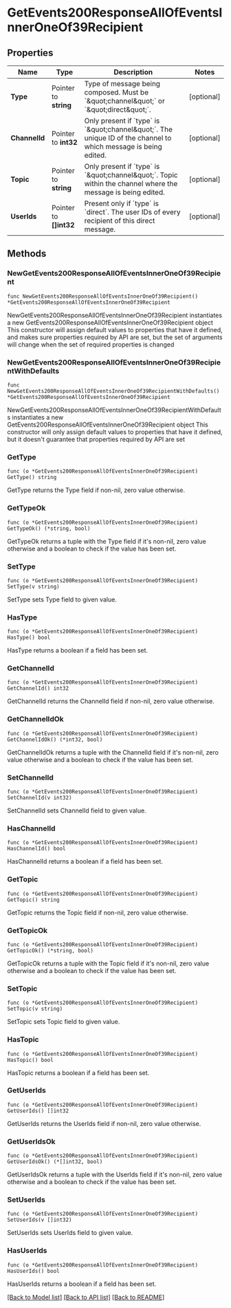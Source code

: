 # GetEvents200ResponseAllOfEventsInnerOneOf39Recipient

## Properties

Name | Type | Description | Notes
------------ | ------------- | ------------- | -------------
**Type** | Pointer to **string** | Type of message being composed. Must be &#x60;\&quot;channel\&quot;&#x60; or &#x60;\&quot;direct\&quot;&#x60;.  | [optional] 
**ChannelId** | Pointer to **int32** | Only present if &#x60;type&#x60; is &#x60;\&quot;channel\&quot;&#x60;.  The unique ID of the channel to which message is being edited.  | [optional] 
**Topic** | Pointer to **string** | Only present if &#x60;type&#x60; is &#x60;\&quot;channel\&quot;&#x60;.  Topic within the channel where the message is being edited.  | [optional] 
**UserIds** | Pointer to **[]int32** | Present only if &#x60;type&#x60; is &#x60;direct&#x60;.  The user IDs of every recipient of this direct message.  | [optional] 

## Methods

### NewGetEvents200ResponseAllOfEventsInnerOneOf39Recipient

`func NewGetEvents200ResponseAllOfEventsInnerOneOf39Recipient() *GetEvents200ResponseAllOfEventsInnerOneOf39Recipient`

NewGetEvents200ResponseAllOfEventsInnerOneOf39Recipient instantiates a new GetEvents200ResponseAllOfEventsInnerOneOf39Recipient object
This constructor will assign default values to properties that have it defined,
and makes sure properties required by API are set, but the set of arguments
will change when the set of required properties is changed

### NewGetEvents200ResponseAllOfEventsInnerOneOf39RecipientWithDefaults

`func NewGetEvents200ResponseAllOfEventsInnerOneOf39RecipientWithDefaults() *GetEvents200ResponseAllOfEventsInnerOneOf39Recipient`

NewGetEvents200ResponseAllOfEventsInnerOneOf39RecipientWithDefaults instantiates a new GetEvents200ResponseAllOfEventsInnerOneOf39Recipient object
This constructor will only assign default values to properties that have it defined,
but it doesn't guarantee that properties required by API are set

### GetType

`func (o *GetEvents200ResponseAllOfEventsInnerOneOf39Recipient) GetType() string`

GetType returns the Type field if non-nil, zero value otherwise.

### GetTypeOk

`func (o *GetEvents200ResponseAllOfEventsInnerOneOf39Recipient) GetTypeOk() (*string, bool)`

GetTypeOk returns a tuple with the Type field if it's non-nil, zero value otherwise
and a boolean to check if the value has been set.

### SetType

`func (o *GetEvents200ResponseAllOfEventsInnerOneOf39Recipient) SetType(v string)`

SetType sets Type field to given value.

### HasType

`func (o *GetEvents200ResponseAllOfEventsInnerOneOf39Recipient) HasType() bool`

HasType returns a boolean if a field has been set.

### GetChannelId

`func (o *GetEvents200ResponseAllOfEventsInnerOneOf39Recipient) GetChannelId() int32`

GetChannelId returns the ChannelId field if non-nil, zero value otherwise.

### GetChannelIdOk

`func (o *GetEvents200ResponseAllOfEventsInnerOneOf39Recipient) GetChannelIdOk() (*int32, bool)`

GetChannelIdOk returns a tuple with the ChannelId field if it's non-nil, zero value otherwise
and a boolean to check if the value has been set.

### SetChannelId

`func (o *GetEvents200ResponseAllOfEventsInnerOneOf39Recipient) SetChannelId(v int32)`

SetChannelId sets ChannelId field to given value.

### HasChannelId

`func (o *GetEvents200ResponseAllOfEventsInnerOneOf39Recipient) HasChannelId() bool`

HasChannelId returns a boolean if a field has been set.

### GetTopic

`func (o *GetEvents200ResponseAllOfEventsInnerOneOf39Recipient) GetTopic() string`

GetTopic returns the Topic field if non-nil, zero value otherwise.

### GetTopicOk

`func (o *GetEvents200ResponseAllOfEventsInnerOneOf39Recipient) GetTopicOk() (*string, bool)`

GetTopicOk returns a tuple with the Topic field if it's non-nil, zero value otherwise
and a boolean to check if the value has been set.

### SetTopic

`func (o *GetEvents200ResponseAllOfEventsInnerOneOf39Recipient) SetTopic(v string)`

SetTopic sets Topic field to given value.

### HasTopic

`func (o *GetEvents200ResponseAllOfEventsInnerOneOf39Recipient) HasTopic() bool`

HasTopic returns a boolean if a field has been set.

### GetUserIds

`func (o *GetEvents200ResponseAllOfEventsInnerOneOf39Recipient) GetUserIds() []int32`

GetUserIds returns the UserIds field if non-nil, zero value otherwise.

### GetUserIdsOk

`func (o *GetEvents200ResponseAllOfEventsInnerOneOf39Recipient) GetUserIdsOk() (*[]int32, bool)`

GetUserIdsOk returns a tuple with the UserIds field if it's non-nil, zero value otherwise
and a boolean to check if the value has been set.

### SetUserIds

`func (o *GetEvents200ResponseAllOfEventsInnerOneOf39Recipient) SetUserIds(v []int32)`

SetUserIds sets UserIds field to given value.

### HasUserIds

`func (o *GetEvents200ResponseAllOfEventsInnerOneOf39Recipient) HasUserIds() bool`

HasUserIds returns a boolean if a field has been set.


[[Back to Model list]](../README.md#documentation-for-models) [[Back to API list]](../README.md#documentation-for-api-endpoints) [[Back to README]](../README.md)


